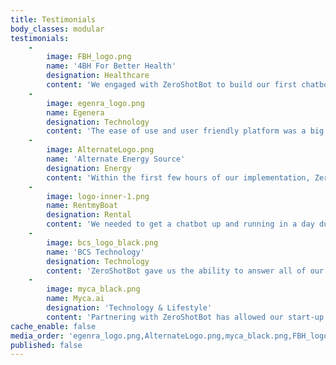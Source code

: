```yaml
---
title: Testimonials
body_classes: modular
testimonials:
    -
        image: FBH_logo.png
        name: '4BH For Better Health'
        designation: Healthcare
        content: 'We engaged with ZeroShotBot to build our first chatbot as we could see how straighforward it was to build, deploy and maintain a chatbot rapidly and cost-effectively, without coding. It is important for our organization to distribute information regarding medical conditions that is based on scientific fact and medical evidence and ZeroShotBot enables us to do this reliably.'
    -
        image: egenra_logo.png
        name: Egenera
        designation: Technology
        content: 'The ease of use and user friendly platform was a big advantage for us as we needed a chatbot that can be created, maintained easily by our product team'
    -
        image: AlternateLogo.png
        name: 'Alternate Energy Source'
        designation: Energy
        content: 'Within the first few hours of our implementation, ZeroShotbot helped us close a sales lead without any human interaction! We are happy with ZeroShotBot and can see the benefits it brings to small business owners like myself.'
    -
        image: logo-inner-1.png
        name: RentmyBoat
        designation: Rental
        content: 'We needed to get a chatbot up and running in a day due to the large amount of enquiries we were handling. ZeroShotBot provided us with the ability to support our customers 24/7 and provide answers when our customers needed them.'
    -
        image: bcs_logo_black.png
        name: 'BCS Technology'
        designation: Technology
        content: 'ZeroShotBot gave us the ability to answer all of our internal Human Resource and administrative questions instantly. This led to our HR team having more time to spend on important activities such as employee wellbeing and corporate culture.'
    -
        image: myca_black.png
        name: Myca.ai
        designation: 'Technology & Lifestyle'
        content: 'Partnering with ZeroShotBot has allowed our start-up to scale rapidly upon launch, insuring that customer inquiries are managed instantly and 24/7.'
cache_enable: false
media_order: 'egenra_logo.png,AlternateLogo.png,myca_black.png,FBH_logo.png,logo-inner-1.png,bcs_logo_black.png'
published: false
---
```


